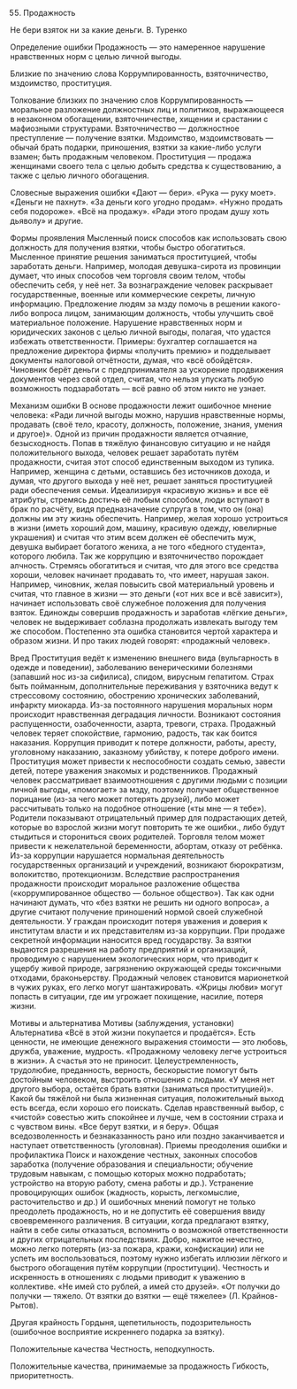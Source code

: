 ﻿55. Продажность

Не бери взяток ни за какие деньги.
В. Туренко

Определение ошибки
Продажность — это намеренное нарушение нравственных норм с целью личной выгоды.

Близкие по значению слова
Коррумпированность, взяточничество, мздоимство, проституция.

Толкование близких по значению слов
Коррумпированность — моральное разложение должностных лиц и политиков, выражающееся в незаконном обогащении, взяточничестве, хищении и срастании с мафиозными структурами.
Взяточничество — должностное преступление — получение взятки.
Мздоимство, мздоимствовать — обычай брать подарки, приношения, взятки за какие-либо услуги взамен; быть продажным человеком.
Проституция — продажа женщинами своего тела с целью добыть средства к существованию, а также с целью личного обогащения.

Словесные выражения ошибки
«Дают — бери».
«Рука — руку моет».
«Деньги не пахнут».
«За деньги кого угодно продам».
«Нужно продать себя подороже».
«Всё на продажу».
«Ради этого продам душу хоть дьяволу» и другие.

Формы проявления
Мысленный поиск способов как использовать свою должность для получения взятки, чтобы быстро обогатиться.
Мысленное принятие решения заниматься проституцией, чтобы заработать деньги. Например, молодая девушка-сирота из провинции думает, что иных способов чем торговля своим телом, чтобы обеспечить себя, у неё нет.
За вознаграждение человек раскрывает государственные, военные или коммерческие секреты, личную информацию.
Предложение людям за мзду помочь в решении какого-либо вопроса лицом, занимающим должность, чтобы улучшить своё материальное положение.
Нарушение нравственных норм и юридических законов с целью личной выгоды, полагая, что удастся избежать ответственности. Примеры: бухгалтер соглашается на предложение директора фирмы «получить премию» и подделывает документы налоговой отчётности, думая, что «всё обойдётся». Чиновник берёт деньги с предпринимателя за ускорение продвижения документов через свой отдел, считая, что нельзя упускать любую возможность подзаработать — всё равно об этом никто не узнает.

Механизм ошибки
В основе продажности лежит ошибочное мнение человека: «Ради личной выгоды можно, нарушив нравственные нормы, продавать (своё тело, красоту, должность, положение, знания, умения и другое)».
Одной из причин продажности является отчаяние, безысходность. Попав в тяжёлую финансовую ситуацию и не найдя положительного выхода, человек решает заработать путём продажности, считая этот способ единственным выходом из тупика. Например, женщина с детьми, оставшись без источников дохода, и думая, что другого выхода у неё нет, решает заняться проституцией ради обеспечения семьи.
Идеализируя «красивую жизнь» и все её атрибуты, стремясь достичь её любым способом, люди вступают в брак по расчёту, видя предназначение супруга в том, что он (она) должны им эту жизнь обеспечить. Например, желая хорошо устроиться в жизни (иметь хороший дом, машину, красивую одежду, ювелирные украшения) и считая что этим всем должен её обеспечить муж, девушка выбирает богатого жениха, а не того «бедного студента», которого любила.
Так же коррупцию и взяточничество порождает алчность. Стремясь обогатиться и считая, что для этого все средства хороши, человек начинает продавать то, что имеет, нарушая закон. Например, чиновник, желая повысить свой материальный уровень и считая, что главное в жизни — это деньги («от них все и всё зависит»), начинает использовать своё служебное положения для получения взяток.
Единожды совершив продажность и заработав «лёгкие деньги», человек не выдерживает соблазна продолжать извлекать выгоду тем же способом. Постепенно эта ошибка становится чертой характера и образом жизни. И про таких людей говорят: «продажный человек».

Вред
Проституция ведёт к изменению внешнего вида (вульгарность в одежде и поведении), заболеванию венерическими болезнями (запавший нос из-за сифилиса), спидом, вирусным гепатитом.
Страх быть пойманным, дополнительные переживания у взяточника ведут к стрессовому состоянию, обострению хронических заболеваний, инфаркту миокарда.
Из-за постоянного нарушения моральных норм происходит нравственная деградация личности. Возникают состояния распущенности, озабоченности, азарта, тревоги, страха. Продажный человек теряет спокойствие, гармонию, радость, так как боится наказания.
Коррупция приводит к потере должности, работы, аресту, уголовному наказанию, заказному убийству, к потере доброго имени.
Проституция может привести к неспособности создать семью, завести детей, потере уважения знакомых и родственников.
Продажный человек рассматривает взаимоотношения с другими людьми с позиции личной выгоды, «помогает» за мзду, поэтому получает общественное порицание (из-за чего может потерять друзей), либо может рассчитывать только на подобное отношение («ты мне — я тебе»).
Родители показывают отрицательный пример для подрастающих детей, которые во взрослой жизни могут повторить те же ошибки., либо будут стыдиться и сторониться своих родителей.
Торговля телом может привести к нежелательной беременности, абортам, отказу от ребёнка.
Из-за коррупции нарушается нормальная деятельность государственных организаций и учреждений, возникают бюрократизм, волокитство, протекционизм.
Вследствие распространения продажности происходит моральное разложение общества («коррумпированное общество — больное общество»). Так как одни начинают думать, что «без взятки не решить ни одного вопроса», а другие считают получение приношений нормой своей служебной деятельности. У граждан происходит потеря уважения и доверия к институтам власти и их представителям из-за коррупции.
При продаже секретной информации наносится вред государству.
За взятки выдаются разрешения на работу предприятий и организаций, проводимую с нарушением экологических норм, что приводит к ущербу живой природе, загрязнению окружающей среды токсичными отходами, браконьерству.
Продажный человек становится марионеткой в чужих руках, его легко могут шантажировать.
«Жрицы любви» могут попасть в ситуации, где им угрожает похищение, насилие, потеря жизни.

Мотивы и альтернатива
Мотивы (заблуждения, установки)	Альтернатива
«Всё в этой жизни покупается и продаётся».	Есть ценности, не имеющие денежного выражения стоимости — это любовь, дружба, уважение, мудрость.
«Продажному человеку легче устроиться в жизни».	А счастья это не приносит. Целеустремленность, трудолюбие, преданность, верность, бескорыстие помогут быть достойным человеком, выстроить отношения с людьми.
«У меня нет другого выбора, остаётся брать взятки (заниматься проституцией)».	Какой бы тяжёлой ни была жизненная ситуация, положительный выход есть всегда, если хорошо его поискать. Сделав нравственный выбор, с «чистой» совестью жить спокойнее и лучше, чем в состоянии страха и с чувством вины.
«Все берут взятки, и я беру».	Общая вседозволенность и безнаказанность рано или поздно заканчивается и наступает ответственность (уголовная).
Приемы преодоления ошибки и профилактика
Поиск и нахождение честных, законных способов заработка (получение образования и специальности; обучение трудовым навыкам, с помощью которых можно подработать; устройство на вторую работу, смена работы и др.).
Устранение провоцирующих ошибок (жадность, корысть, легкомыслие, расточительство и др.) И ошибочных мнений помогут не только преодолеть продажность, но и не допустить её совершения ввиду своевременного различения.
В ситуации, когда предлагают взятку, найти в себе силы отказаться, вспомнить о возможной ответственности и других отрицательных последствиях.
Добро, нажитое нечестно, можно легко потерять (из-за пожара, кражи, конфискации) или не успеть им воспользоваться, поэтому нужно избегать иллюзии лёгкого и быстрого обогащения путём коррупции (проституции).
Честность и искренность в отношениях с людьми приводит к уважению в коллективе.
«Не имей сто рублей, а имей сто друзей».
«От получки до получки — тяжело. От взятки до взятки — ещё тяжелее» (Л. Крайнов-Рытов).

Другая крайность
Гордыня, щепетильность, подозрительность (ошибочное восприятие искреннего подарка за взятку).

Положительные качества
Честность, неподкупность.

Положительные качества, принимаемые за продажность
Гибкость, приоритетность. 
